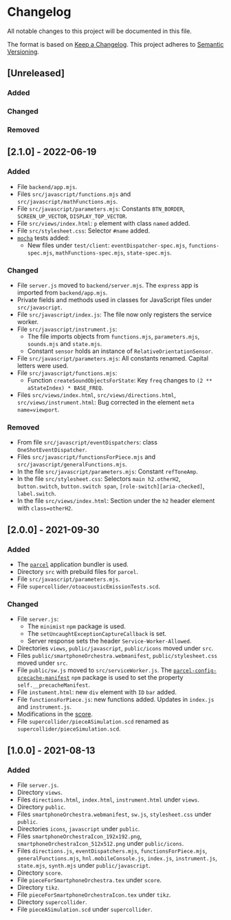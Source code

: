 # Changelog
All notable changes to this project will be documented in this file.

The format is based on [Keep a Changelog](https://keepachangelog.com/en/1.0.0/).
This project adheres to [Semantic Versioning](https://semver.org/spec/v2.0.0.html).

## [Unreleased]
### Added
### Changed
### Removed

## [2.1.0] - 2022-06-19
### Added
- File `backend/app.mjs`.
- Files `src/javascript/functions.mjs` and `src/javascript/mathFunctions.mjs`.
- File `src/javascript/parameters.mjs`: Constants `BTN_BORDER`, `SCREEN_UP_VECTOR`, `DISPLAY_TOP_VECTOR`.
- File `src/views/index.html`: `p` element with class `named` added.
- File `src/stylesheet.css`: Selector `#name` added.
- [`mocha`](https://mochajs.org/) tests added:
	- New files under `test/client`: `eventDispatcher-spec.mjs`, `functions-spec.mjs`, `mathFunctions-spec.mjs`, `state-spec.mjs`.
### Changed
- File `server.js` moved to `backend/server.mjs`. The `express` app is imported from `backend/app.mjs`.
- Private fields and methods used in classes for JavaScript files under `src/javascript`.
- File `src/javascript/index.js`: The file now only registers the service worker.
- File `src/javascript/instrument.js`:
  - The file imports objects from `functions.mjs`, `parameters.mjs`, `sounds.mjs` and `state.mjs`.
  - Constant `sensor` holds an instance of `RelativeOrientationSensor`.
- File `src/javascript/parameters.mjs`: All constants renamed. Capital letters were used.
- File `src/javascript/functions.mjs`:
	- Function `createSoundObjectsForState`: Key `freq` changes to `(2 ** aStateIndex) * BASE_FREQ`.
- Files `src/views/index.html`, `src/views/directions.html`, `src/views/instrument.html`: Bug corrected in the element `meta name=viewport`.
### Removed
- From file `src/javascript/eventDispatchers`: class `OneShotEventDispatcher`.
- Files `src/javascript/functionsForPiece.mjs` and `src/javascript/generalFunctions.mjs`.
- In the file `src/javascript/parameters.mjs`: Constant `refToneAmp`.
- In the file `src/stylesheet.css`: Selectors `main h2.otherH2`, `button.switch`, `button.switch span`, `[role-switch][aria-checked]`, `label.switch`.
- In the file `src/views/index.html`: Section under the `h2` header element with `class=otherH2`.

## [2.0.0] - 2021-09-30
### Added
- The [`parcel`](https://parceljs.org/) application bundler is used.
- Directory `src` with prebuild files for `parcel`.
- File `src/javascript/parameters.mjs`.
- File `supercollider/otoacousticEmissionTests.scd`.
### Changed
- File `server.js`:
	- The `minimist` `npm` package is used.
	- The `setUncaughtExceptionCaptureCallback` is set.
	- Server response sets the header `Service-Worker-Allowed`.
- Directories `views`, `public/javascript`, `public/icons` moved under `src`.
- Files `public/smartphoneOrchestra.webmanifest`, `public/stylesheet.css` moved under `src`.
- File `public/sw.js` moved to `src/serviceWorker.js`. The
[`parcel-config-precache-manifest`](https://github.com/101arrowz/precache-manifest/tree/master/packages/parcel-config-precache-manifest) `npm` package is used to set the property `self.__precacheManifest`.
- File `instument.html`: new `div` element with `ID` `bar` added.
- File `functionsForPiece.js`: new functions added. Updates in `index.js` and `instrument.js`.
- Modifications in the [score](score/pieceForSmartphoneOrchestra.tex).
- File `supercollider/pieceASimulation.scd` renamed as `supercollider/pieceSimulation.scd`.

## [1.0.0] - 2021-08-13
### Added
- File `server.js`.
- Directory `views`.
- Files `directions.html`, `index.html`, `instrument.html` under `views`.
- Directory `public`.
- Files `smartphoneOrchestra.webmanifest`, `sw.js`, `stylesheet.css` under `public`.
- Directories `icons`, `javascript` under `public`.
- Files `smartphoneOrchestraIcon_192x192.png`, `smartphoneOrchestraIcon_512x512.png` under `public/icons`.
- Files `directions.js`, `eventDispatchers.mjs`, `functionsForPiece.mjs`, `generalFunctions.mjs`, `hnl.mobileConsole.js`, `index.js`, `instrument.js`, `state.mjs`, `synth.mjs` under `public/javascript`.
- Directory `score`.
- File `pieceForSmartphoneOrchestra.tex` under `score`.
- Directory `tikz`.
- File `pieceForSmartphoneOrchestraIcon.tex` under `tikz`.
- Directory `supercollider`.
- File `pieceASimulation.scd` under `supercollider`.
